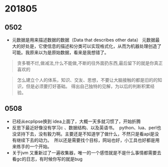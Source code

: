 # 201805

##  0502

* 元数据是用来描述数据的数据（Data that describes other data）
元数据最大的好处是，它使信息的描述和分类可以实现格式化，从而为机器处理创造了可能。我原来以为是原始数据，看来是我想错了。

> 贪多嚼不烂,做减法,什么不能做,不断的往外面扔东西,最后留下的就是你真正喜欢的

> 怎么建立个人的体系，知识、交友、思想，不要让大脑接触的都是旧的的知识，但是必须要打好基础。
得出自己独特的见解，为以后的判断积累经验。

## 0508 

* 已经从ecplipse换到 idea上面了，大概一天多就习惯了，开始折腾
* 反思下最近好像没有学习c 、数据结构、以及英语书。
  python、lua、perl也没坚持下去，没有毅力啊。主要还是不知道学了做什么，不然只是看api是没有继续下去的动力。 
  所以还是需要找个目标，网站也好，小工具也好都是用来练手的一个开始。
* 关于jvm 又重新过了一遍收集器，唯一的一个感悟就是不是什么事情都需要去看gc的日志，有时候你写的就是bug




